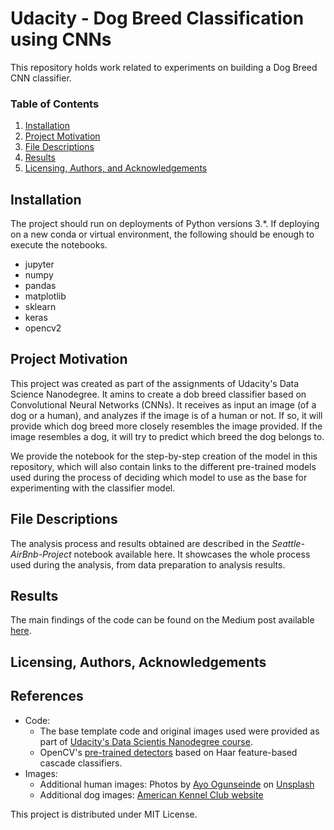 # Udacity - Dog Breed Classification using CNNs

This repository holds work related to experiments on building a Dog Breed CNN classifier.

### Table of Contents

1. [Installation](#installation)
2. [Project Motivation](#motivation)
3. [File Descriptions](#files)
4. [Results](#results)
5. [Licensing, Authors, and Acknowledgements](#licensing)

## Installation <a name="installation"></a>

The project should run on deployments of Python versions 3.*. 
If deploying on a new conda or virtual environment, the following should be enough to execute the notebooks.
* jupyter
* numpy
* pandas
* matplotlib
* sklearn
* keras
* opencv2

## Project Motivation<a name="motivation"></a>

This project was created as part of the assignments of Udacity's Data Science Nanodegree. It amins to create a dob breed classifier based on Convolutional Neural Networks (CNNs).
It receives as input an image (of a dog or a human), and analyzes if the image is of a human or not. If so, it will provide
which dog breed more closely resembles the image provided. If the image resembles a dog, it will try to predict which breed the dog
belongs to.

We provide the notebook for the step-by-step creation of the model in this repository, which will also
contain links to the different pre-trained models used during the process of deciding which model to use as the base for experimenting with the classifier model.
## File Descriptions <a name="files"></a>

The analysis process and results obtained are described in the *Seattle-AirBnb-Project* notebook available here. It showcases the whole process used during the analysis, from data preparation to analysis results. 

## Results<a name="results"></a>

The main findings of the code can be found on the Medium post available [here](https://adaltoc.medium.com/how-professional-renters-fair-in-airbnb-a-data-science-study-1d15b51d2cd5).

## Licensing, Authors, Acknowledgements<a name="licensing"></a>

## References
- Code: 
  - The base template code and original images used were provided as part of [Udacity's Data Scientis Nanodegree 
  course](https://www.udacity.com/course/data-scientist-nanodegree--nd025).
  - OpenCV's [pre-trained detectors](https://github.com/opencv/opencv/tree/master/data/haarcascades) based on Haar feature-based cascade classifiers. 
- Images:
  - Additional human images:
  Photos by [Ayo Ogunseinde](https://unsplash.com/@armedshutter?utm_source=unsplash&utm_medium=referral&utm_content=creditCopyText) on [Unsplash](https://unsplash.com/s/photos/people?utm_source=unsplash&utm_medium=referral&utm_content=creditCopyText)
  - Additional dog images: [American Kennel Club website](https://www.akc.org/dog-breeds)

This project is distributed under MIT License.